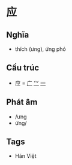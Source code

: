 # 应

## Nghĩa

* thích (ưng), ứng phó

## Cấu trúc
* 应 = [广](广.md) [⺍](⺍.md) [一](一.md)

## Phát âm

* /ưng
* ứng/

## Tags
* Hán Việt

<script>window.HANZI_FIELD='应';</script>
